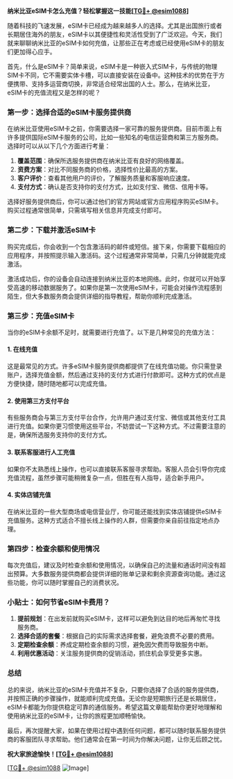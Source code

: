 **纳米比亚eSIM卡怎么充值？轻松掌握这一技能[[TG💪+ @esim1088](https://t.me/s/esim1088)]**

随着科技的飞速发展，eSIM卡已经成为越来越多人的选择。尤其是出国旅行或者长期居住海外的朋友，eSIM卡以其便捷性和灵活性受到了广泛欢迎。今天，我们就来聊聊纳米比亚的eSIM卡如何充值，让那些正在考虑或已经使用eSIM卡的朋友们更加得心应手。

首先，什么是eSIM卡？简单来说，eSIM卡是一种嵌入式SIM卡，与传统的物理SIM卡不同，它不需要实体卡槽，可以直接安装在设备中。这种技术的优势在于方便携带、支持多运营商切换，非常适合经常出国的人士。那么，在纳米比亚，eSIM卡的充值流程又是怎样的呢？

### **第一步：选择合适的eSIM卡服务提供商**
在纳米比亚使用eSIM卡之前，你需要选择一家可靠的服务提供商。目前市面上有许多提供国际eSIM卡服务的公司，比如一些知名的电信运营商和第三方服务商。选择时可以从以下几个方面进行考量：

1. **覆盖范围**：确保所选服务提供商在纳米比亚有良好的网络覆盖。
2. **资费方案**：对比不同服务商的价格，选择性价比最高的方案。
3. **客户评价**：查看其他用户的评价，了解服务质量和客服响应速度。
4. **支付方式**：确认是否支持你的支付方式，比如支付宝、微信、信用卡等。

选择好服务提供商后，你可以通过他们的官方网站或官方应用程序购买eSIM卡。购买过程通常很简单，只需填写相关信息并完成支付即可。

### **第二步：下载并激活eSIM卡**
购买完成后，你会收到一个包含激活码的邮件或短信。接下来，你需要下载相应的应用程序，并按照提示输入激活码。这个过程通常非常简单，只需几分钟就能完成激活。

激活成功后，你的设备会自动连接到纳米比亚的本地网络。此时，你就可以开始享受高速的移动数据服务了。如果你是第一次使用eSIM卡，可能会对操作流程感到陌生，但大多数服务商会提供详细的指导教程，帮助你顺利完成激活。

### **第三步：充值eSIM卡**
当你的eSIM卡余额不足时，就需要进行充值了。以下是几种常见的充值方法：

#### **1. 在线充值**
这是最常见的方式。许多eSIM卡服务提供商都提供了在线充值功能。你只需登录账户，选择充值金额，然后通过支持的支付方式进行付款即可。这种方式的优点是方便快捷，随时随地都可以完成充值。

#### **2. 使用第三方支付平台**
有些服务商会与第三方支付平台合作，允许用户通过支付宝、微信或其他支付工具进行充值。如果你更习惯使用这些平台，不妨尝试一下这种方式。不过需要注意的是，确保所选服务支持你的支付方式。

#### **3. 联系客服进行人工充值**
如果你不太熟悉线上操作，也可以直接联系客服寻求帮助。客服人员会引导你完成充值流程，虽然步骤可能稍微复杂一点，但胜在有人指导，适合新手用户。

#### **4. 实体店铺充值**
在纳米比亚的一些大型商场或电信营业厅，你可能还能找到实体店铺提供eSIM卡充值服务。这种方式适合不擅长线上操作的人群，但需要你亲自前往指定地点办理。

### **第四步：检查余额和使用情况**
每次充值后，建议及时检查余额和使用情况，以确保自己的流量和通话时间没有超出预算。大多数服务提供商都会提供详细的账单记录和剩余资源查询功能。通过这些功能，你可以随时掌握自己的消费状况。

### **小贴士：如何节省eSIM卡费用？**
1. **提前规划**：在出发前就购买eSIM卡，这样可以避免到达目的地后再匆忙寻找服务商。
2. **选择合适的套餐**：根据自己的实际需求选择套餐，避免浪费不必要的费用。
3. **定期检查余额**：养成定期检查余额的习惯，避免因欠费而导致服务中断。
4. **利用优惠活动**：关注服务提供商的促销活动，抓住机会享受更多实惠。

### **总结**
总的来说，纳米比亚的eSIM卡充值并不复杂，只要你选择了合适的服务提供商，并按照正确的步骤操作，就能顺利完成充值。无论你是短期旅行还是长期居住，eSIM卡都能为你提供稳定可靠的通信服务。希望这篇文章能帮助你更好地理解和使用纳米比亚的eSIM卡，让你的旅程更加顺畅愉快。

最后，再次提醒大家，如果在使用过程中遇到任何问题，都可以随时联系服务提供商的客服团队寻求帮助。他们通常会在第一时间为你解决问题，让你无后顾之忧。

**祝大家旅途愉快！[[TG💪+ @esim1088](https://t.me/s/esim1088)]**

[[TG💪+ @esim1088](https://t.me/s/esim1088) ![Image](https://i.postimg.cc/4NQfJmqS/Snipaste-2025-05-13-00-14-12.png)]